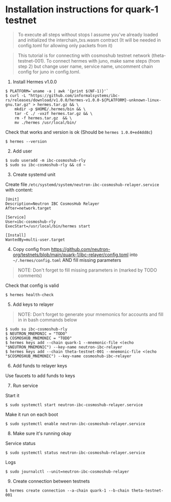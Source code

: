 # Installation instructions for quark-1 testnet

> To execute all steps without stops I assume you've already loaded and initialized the interchain_txs.wasm contract (It will be needed in config.toml for allowing only packets from it)

> This tutorial is for connecting with cosmoshub testnet network (theta-testnet-001). To connect hermes with juno, make same steps (from step 2) but change user name, service name, uncomment chain config for juno in config.toml.

1. Install Hermes v1.0.0
```
$ PLATFORM=`uname -a | awk '{print $(NF-1)}'`
$ curl -L "https://github.com/informalsystems/ibc-rs/releases/download/v1.0.0/hermes-v1.0.0-${PLATFORM}-unknown-linux-gnu.tar.gz" > hermes.tar.gz && \
    mkdir -p $HOME/.hermes/bin && \
    tar -C ./ -vxzf hermes.tar.gz && \
    rm -f hermes.tar.gz  && \
    mv ./hermes /usr/local/bin/
```

Check that works and version is ok (Should be `hermes 1.0.0+ed4dd8c`)

`$ hermes --version`

2. Add user

```
$ sudo useradd -m ibc-cosmoshub-rly
$ sudo su ibc-cosmoshub-rly && cd ~
```

3. Create systemd unit

Create file `/etc/systemd/system/neutron-ibc-cosmoshub-relayer.service` with content:

```
[Unit]
Description=Neutron IBC CosmosHub Relayer
After=network.target

[Service]
User=ibc-cosmoshub-rly
ExecStart=/usr/local/bin/hermes start

[Install]
WantedBy=multi-user.target
```

4. Copy config from https://github.com/neutron-org/testnets/blob/main/quark-1/ibc-relayer/config.toml into `~/.hermes/config.toml` AND fill missing parameters

> NOTE: Don't forget to fill missing parameters in (marked by TODO comments)

Check that config is valid

`$ hermes health-check`

5. Add keys to relayer

> NOTE: Don't forget to generate your mnemonics for accounts and fill in in bash commands below

```
$ sudo su ibc-cosmoshub-rly
$ NEUTRON_MNEMONIC = "TODO"
$ COSMOSHUB_MNEMONIC = "TODO"
$ hermes keys add --chain quark-1 --mnemonic-file <(echo "$NEUTRON_MNEMONIC") --key-name neutron-ibc-relayer
$ hermes keys add --chain theta-testnet-001 --mnemonic-file <(echo "$COSMOSHUB_MNEMONIC") --key-name cosmoshub-ibc-relayer
```

6. Add funds to relayer keys

Use faucets to add funds to keys

7. Run service

Start it

`$ sudo systemctl start neutron-ibc-cosmoshub-relayer.service`

Make it run on each boot

`$ sudo systemctl enable neutron-ibc-cosmoshub-relayer.service`

8. Make sure it's running okay

Service status

`$ sudo systemctl status neutron-ibc-cosmoshub-relayer.service`

Logs

`$ sudo journalctl --unit=neutron-ibc-cosmoshub-relayer`

9. Create connection between testnets

`$ hermes create connection --a-chain quark-1 --b-chain theta-testnet-001`
